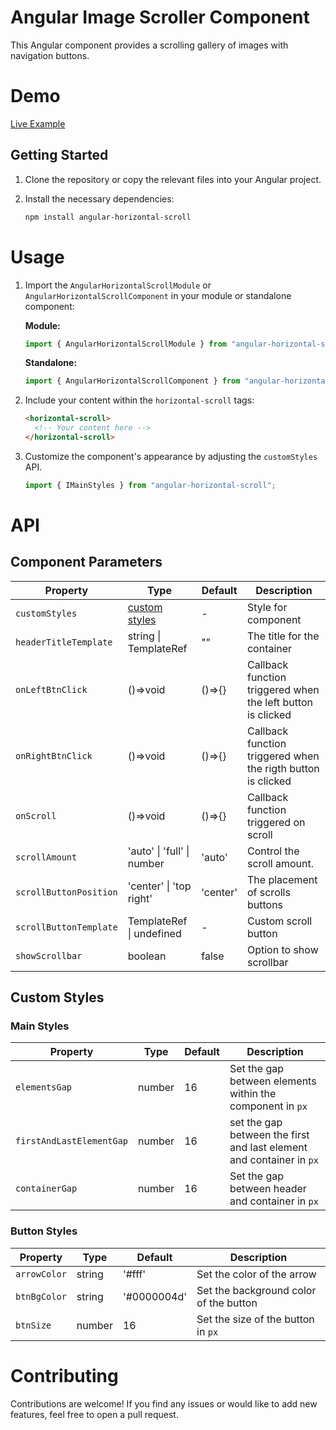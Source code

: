 # Angular Image Scroller Component

This Angular component provides a scrolling gallery of images with navigation buttons.

# Demo

[Live Example](https://karim-nabarawi.github.io/angular-horizontal-scroll/)

## Getting Started

1. Clone the repository or copy the relevant files into your Angular project.
2. Install the necessary dependencies:

   ```bash
   npm install angular-horizontal-scroll
   ```

# Usage

1. Import the `AngularHorizontalScrollModule` or `AngularHorizontalScrollComponent` in your module or standalone component:

   **Module:**

   ```typescript
   import { AngularHorizontalScrollModule } from "angular-horizontal-scroll";
   ```

   **Standalone:**

   ```typescript
   import { AngularHorizontalScrollComponent } from "angular-horizontal-scroll";
   ```

2. Include your content within the `horizontal-scroll` tags:

   ```html
   <horizontal-scroll>
     <!-- Your content here -->
   </horizontal-scroll>
   ```

3. Customize the component's appearance by adjusting the `customStyles` API.

   ```typescript
   import { IMainStyles } from "angular-horizontal-scroll";
   ```

# API

## Component Parameters

| Property               | Type                            | Default  | Description                                                  |
| ---------------------- | ------------------------------- | -------- | ------------------------------------------------------------ |
| `customStyles`         | [custom styles](#custom-styles) | -        | Style for component                                          |
| `headerTitleTemplate`  | string \| TemplateRef<void>     | ""       | The title for the container                                  |
| `onLeftBtnClick`       | ()=>void                        | ()=>{}   | Callback function triggered when the left button is clicked  |
| `onRightBtnClick`      | ()=>void                        | ()=>{}   | Callback function triggered when the rigth button is clicked |
| `onScroll`             | ()=>void                        | ()=>{}   | Callback function triggered on scroll                        |
| `scrollAmount`         | 'auto' \| 'full' \| number      | 'auto'   | Control the scroll amount.                                   |
| `scrollButtonPosition` | 'center' \| 'top right'         | 'center' | The placement of scrolls buttons                             |
| `scrollButtonTemplate` | TemplateRef<void> \| undefined  | -        | Custom scroll button                                         |
| `showScrollbar`        | boolean                         | false    | Option to show scrollbar                                     |

## Custom Styles

### Main Styles

| Property                 | Type   | Default | Description                                                          |
| ------------------------ | ------ | ------- | -------------------------------------------------------------------- |
| `elementsGap`            | number | 16      | Set the gap between elements within the component in `px`            |
| `firstAndLastElementGap` | number | 16      | set the gap between the first and last element and container in `px` |
| `containerGap`           | number | 16      | Set the gap between header and container in `px`                     |

### Button Styles

| Property     | Type   | Default     | Description                            |
| ------------ | ------ | ----------- | -------------------------------------- |
| `arrowColor` | string | '#fff'      | Set the color of the arrow             |
| `btnBgColor` | string | '#0000004d' | Set the background color of the button |
| `btnSize`    | number | 16          | Set the size of the button in `px`     |

# Contributing

Contributions are welcome! If you find any issues or would like to add new features, feel free to open a pull request.
